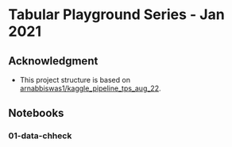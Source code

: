 # Tabular Playground Series - Jan 2021

## Acknowledgment

- This project structure is based on [arnabbiswas1/kaggle\_pipeline\_tps\_aug\_22](https://github.com/arnabbiswas1/kaggle_pipeline_tps_aug_22).

## Notebooks

### 01-data-chheck
